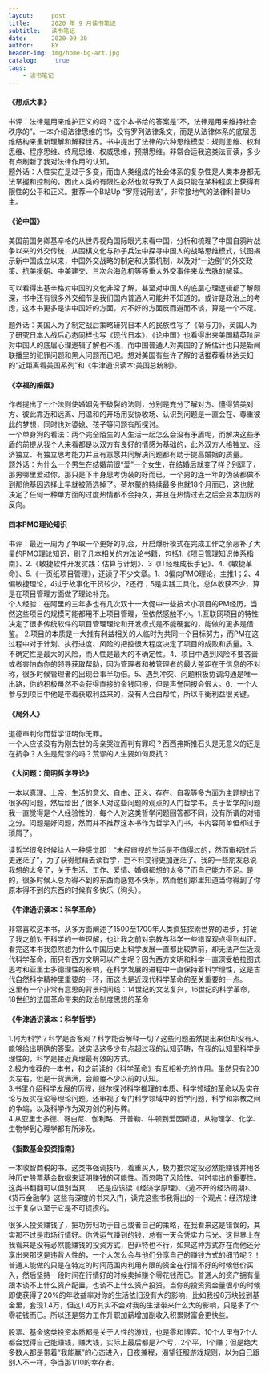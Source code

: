 ```yaml
---
layout:     post
title:      2020 年 9 月读书笔记
subtitle:   读书笔记
date:       2020-09-30
author:     BY
header-img: img/home-bg-art.jpg
catalog: 	 true
tags:
    - 读书笔记
---
```




#### 《想点大事》
书评：法律是用来维护正义的吗？这个本书给的答案是“不，法律是用来维持社会秩序的”。一本介绍法律思维的书，没有罗列法律条文，而是从法律体系的底层思维结构来重新理解和解释世界。书中提出了法律的六种思维模型：规则思维、权利思维、程序思维、终局思维、权威思维，预期思维。非常合适我这类法盲读，多少有点刷新了我对法律作用的认知。<br />题外话：人性实在是过于多变，而由人类组成的社会体系的复杂性是人类本身都无法掌握和控制的。因此人类的有限性必然也就导致了人类只能在某种程度上获得有限性的公平和正义。推荐一个B站Up “罗翔说刑法”，非常接地气的法律科普Up主。 

#### 《论中国》
美国前国务卿基辛格的从世界视角国际眼光来看中国，分析和梳理了中国自鸦片战争以来的外交传统，从围棋文化与孙子兵法中探寻中国人的战略思维模式，试图揭示新中国成立以来，中国外交战略的制定和决策机制，以及对“一边倒”的外交政策、抗美援朝、中美建交、三次台海危机等等重大外交事件来龙去脉的解读。

可以看得出基辛格对中国的文化非常了解，甚至对中国人的底层心理逻辑都了解颇深，书中还有很多外交细节是我们国内普通人可能并不知道的。或许是政治上的考虑，这本书更多是讲中国好的方面，对不好的方面反而避而不谈，算是一个不足。

题外话：美国人为了制定战后策略研究日本人的民族性写了《菊与刀》，英国人为了研究日本人战后心态同样也写《现代日本》，《论中国》也看得出来美国精英阶层对中国人的底层心理逻辑了解也不浅，而中国普通人对美国的了解估计也只是新闻联播里的犯罪问题和黑人问题而已吧。想对美国有些许了解的话推荐看林达夫妇的“近距离看美国系列”和《牛津通识读本:美国总统制》。


#### 《幸福的婚姻》
作者提出了七个法则使婚姻免于破裂的法则，分别是充分了解对方、懂得赞美对方、彼此靠近和远离、用温和的开场用妥协收场、认识到问题是一直会在、尊重彼此的梦想，同时也对婆媳、孩子等问题有所探讨。<br />一个单身狗的看法：两个完全陌生的人生活一起怎么会没有矛盾呢，而解决这些矛盾的前提从我个人来看都是以双方有良好的情感为基础的，此外双方人格独立、经济独立、有独立思考能力并且有意愿共同解决问题都有助于提高婚姻的质量。<br />题外话：为什么一个男生在结婚前很“爱”一个女生，在结婚后就变了样？别逗了，那男哪里爱过你，那只是下半身思考伪装的好而已，一个男的连一年的伪装都做不到那他基因选择上早就被筛选掉了。荷尔蒙的持续最多也就18个月而已，这也就决定了任何一种单方面的过度热情都不会持久，并且在热情过去之后会变本加厉的反向。 

#### 四本PMO理论知识

书评：最近一周为了争取一个更好的机会，开启爆肝模式在完成工作之余恶补了大量的PMO理论知识，刷了几本相关的方法论书籍，包括1.《项目管理知识体系指南》、2.《敏捷软件开发实践：估算与计划》、3《IT经理成长手记》、4.《敏捷革命》、5.《一页纸项目管理》，还读了不少文章。1、3偏向PMO理论，主推1；2、4偏敏捷理论，4过于故事化干货较少，2还行；5是实践工具化。总体收获不少，算是在项目管理方面做了理论补充。<br />个人经验：在阿里的三年多也有几次双十一大促中一些技术小项目的PM经历，当然这些项目的规模可能都用不上项目管理，但依然感触不小。1.互联网项目的特性决定了很多传统软件的项目管理理论和开发模式是不能硬套的，能做的更多是借鉴。 2.项目的本质是一大推有利益相关的人临时为共同一个目标努力，而PM在这过程中对于计划、执行进度、风险的把控很大程度决定了项目的成败和质量。3、不确定性是最大的风险，而人性是最大的不确定性。4、项目中遇到风险不要吝啬或者害怕向你的领导获取帮助，因为管理者和被管理者的最大差距在于信息的不对称，很多时候管理者的出现会事半功倍。5、遇到冲突、问题积极协调沟通是唯一出路，你的积极虽然不会获得直接的金钱回报，但是声誉回报会很大。6、一个人参与到项目中他是带着获取利益来的，没有人会白帮忙，所以平衡利益很关键。

#### 《局外人》


道德审判你而哲学证明你无罪。<br />一个人应该没有为刚去世的母亲哭泣而判有罪吗？西西弗斯推石头是无意义的还是在抗争？人生是荒谬的吗？荒谬的人生要如何反抗？

#### 《大问题：简明哲学导论》
一本以真理、上帝、生活的意义、自由、正义、存在、自我等多方面为主题提出了很多的问题，然后给出了很多人对这些问题的观点的入门哲学书。关于哲学的问题我一直觉得是个人经验性的，每个人对这类哲学问题回答都不同，没有所谓的对错之分。问题是好问题，然而并不推荐这本书作为哲学入门书，书内容简单但却过于琐屑了。

读哲学很多时候给人一种感觉即：“未经审视的生活是不值得过的，然而审视过后更迷茫了”，为了获得慰藉去读哲学，岂不料变得更加迷茫了。我的一些朋友总说我想的太多了，关于生活、工作、爱情、婚姻都想的太多了而自己能力不足。是的，很多时候人总为得不到的东西而感觉不快乐，然而他们那里知道当你得到了你原本得不到的东西的时候有多快乐（狗头）。



#### 《牛津通识读本：科学革命》
非常喜欢这本书，从多方面阐述了1500至1700年人类疯狂探索世界的进步，打破了我之前对于科学的一些理解，也让我之前对宗教与科学一些错误观点得到纠正。看完这本书我忽然想为什么中国历史上科学发展一直都比较靠前，却无法产生近现代科学革命，而只有西方文明可以产生呢？因为西方文明和科学一直深受柏拉图式思考和亚里士多德理性的影响，在科学发展的进程中一直保持着科学理性，这是古代自然科学精神里重要的一环，而这也是近现代科学革命的至关重要的一点。<br />这里有一个非常有意思的背景时间线：14世纪的文艺复兴，16世纪的科学革命，18世纪的法国革命带来的政治制度思想的革命

#### 《牛津通识读本：科学哲学》 
1.何为科学？科学是否客观？科学能否解释一切？这些问题虽然提出来但却没有人能够给出明确的答案。说实话这多少有点超过我的认知范畴，在我的认知里科学是理性的，科学是接近真理最有效的方式。<br />2.极力推荐的一本书，和之前读的《科学革命》有互相补充的作用。虽然只有200页左右，但是干货满满，会颠覆不少以前的认知。<br />3.书里介绍科学发展的历程，继尔探讨科学推理的本质、科学领域的革命以及实在论与反实在论等理论问题。还审视了专门科学领域中的哲学问题，科学和宗教之间的争端，以及科学作为双刃剑的利与弊。<br />4.从亚里士多德、哥白尼、伽利略、开普勒、牛顿到爱因斯坦，从物理学、化学、生物学到心理学都有所涉及。

#### 《指数基金投资指南》
一本收智商税的书。这类书强调技巧，着重买入，极力推崇定投必然能赚钱并用各种历史股票基金数据来证明赚钱的可能性。而忽略了风险性、何时卖出的重要性。这类书翻翻可以但别当真……还是应该读《经济学原理》、《逃不开的经济周期》、《货币金融学》这些有深度的书来入门，读完这些书我得出的一个观点：经济规律过于复杂以至于它是不可捉摸的。

很多人投资赚钱了，把功劳归功于自己或者自己的策略，在我看来这是错误的，其实那不过是市场行情好。你凭运气赚到的钱，总有一天会凭实力亏光。这世界上在我看来是没有必然能赚钱的投资方式，巴菲特也不行，如果这种方式存在而他还分享出来那这是违背人性的，一个人怎么会与他们分享自己的赚钱方式的细节呢？！普通人能做的只是在特定的时间范围内利用有限的资金在行情不好的时候低价买入，然后坚持一段时间在行情好的时候卖掉赚个零花钱而已。普通人的资产拥有量跟本谈不上什么资产配置，也谈不上什么资产投资。当你的投资资金量很小的时候即使获得了20%的年收益率对你的生活依旧没有大的影响，比如我投8万块钱到基金里，套现1.4万，但这1.4万其实不会对我的生活带来什么大的影响，只是多了个零花钱而已。所以还是努力工作升职加薪增加副收入积累财富会更快些。

股票、基金这类投资本质都是关于人性的游戏，也是零和博弈。10个人里有7个人都会觉得自己能赚钱，赚大钱，实际上最后都是7个亏，2个平，1个赚；但是绝大多数人都是带着“我能赢”的心态进入，日夜兼程，渴望征服游戏规则，以为自己跟别人不一样，争当那1/10的幸存者。
